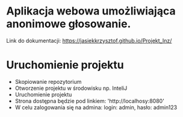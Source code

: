 # Aplikacja webowa umożliwiająca anonimowe głosowanie.
Link do dokumentacji: https://jasiekkrzysztof.github.io/Projekt_Inz/


# Uruchomienie projektu
- Skopiowanie repozytorium
- Otworzenie projektu w środowisku np. InteliJ
- Uruchomienie projektu
- Strona dostępna będzie pod linkiem: 'http://localhosy:8080'
- W celu zalogowania się na admina: login: admin, hasło: admin123
